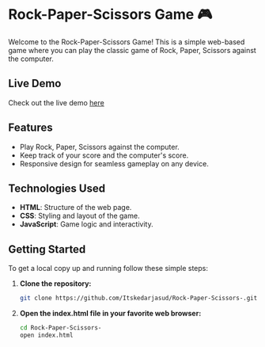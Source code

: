 # Rock-Paper-Scissors Game 🎮

Welcome to the Rock-Paper-Scissors Game! This is a simple web-based game where you can play the classic game of Rock, Paper, Scissors against the computer.

## Live Demo

Check out the live demo [here](https://itskedarjasud.github.io/Rock-Paper-Scissors-/)

## Features

- Play Rock, Paper, Scissors against the computer.
- Keep track of your score and the computer's score.
- Responsive design for seamless gameplay on any device.

## Technologies Used

- **HTML**: Structure of the web page.
- **CSS**: Styling and layout of the game.
- **JavaScript**: Game logic and interactivity.

## Getting Started

To get a local copy up and running follow these simple steps:

1. **Clone the repository:**

   ```bash
   git clone https://github.com/Itskedarjasud/Rock-Paper-Scissors-.git

2. **Open the index.html file in your favorite web browser:**
   ```bash
   cd Rock-Paper-Scissors-
   open index.html
